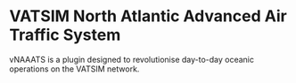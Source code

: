 # VATSIM North Atlantic Advanced Air Traffic System
vNAAATS is a plugin designed to revolutionise day-to-day oceanic operations on the VATSIM network.
